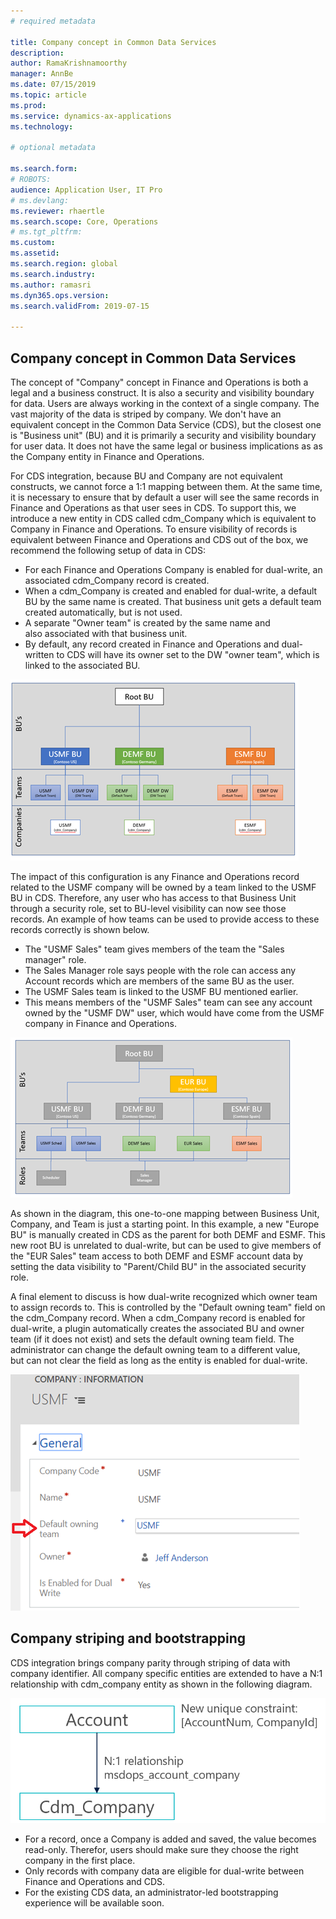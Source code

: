 ```yaml
---
# required metadata

title: Company concept in Common Data Services
description: 
author: RamaKrishnamoorthy 
manager: AnnBe
ms.date: 07/15/2019
ms.topic: article
ms.prod: 
ms.service: dynamics-ax-applications
ms.technology: 

# optional metadata

ms.search.form: 
# ROBOTS: 
audience: Application User, IT Pro
# ms.devlang: 
ms.reviewer: rhaertle
ms.search.scope: Core, Operations
# ms.tgt_pltfrm: 
ms.custom: 
ms.assetid: 
ms.search.region: global
ms.search.industry: 
ms.author: ramasri
ms.dyn365.ops.version: 
ms.search.validFrom: 2019-07-15

---
```



## Company concept in Common Data Services

The concept of "Company" concept in Finance and Operations is both a legal and a business construct. It is also a security and visibility boundary for data. Users are always working in the context of a single company. The vast majority of the data is striped by company. We don't have an equivalent concept in the Common Data Service (CDS), but the closest one is "Business unit" (BU) and it is primarily a security and visibility boundary for user data. It does not have the same legal or business implications as as the Company entity in Finance and Operations. 

For CDS integration, because BU and Company are not equivalent constructs, we cannot force a 1:1 mapping between them. At the same time, it is necessary to ensure that by default a user will see the same records in Finance and Operations as that user sees in CDS. To support this, we introduce a new entity in CDS called cdm\_Company which is equivalent to Company in Finance and Operations. To ensure visibility of records is equivalent between Finance and Operations and CDS out of the box, we recommend the following setup of data in CDS: 

+ For each Finance and Operations Company is enabled for dual-write, an associated cdm\_Company record is created. 
+ When a cdm\_Company is created and enabled for dual-write, a default BU by the same name is created. That business unit gets a default team created automatically, but is not used.
+ A separate "Owner team" is created by the same name and also associated with that business unit. 
+ By default, any record created in Finance and Operations and dual-written to CDS will have its owner set to the DW "owner team", which is linked to the associated BU. 

![Data setup in CDS](media/dual-write-company-1.png)

The impact of this configuration is any Finance and Operations record related to the USMF company will be owned by a team linked to the USMF BU in CDS. Therefore, any user who has access to that Business Unit through a security role, set to BU-level visibility can now see those records. An example of how teams can be used to provide access to these records correctly is shown below. 

+ The "USMF Sales" team gives members of the team the "Sales manager" role. 
+ The Sales Manager role says people with the role can access any Account records which are members of the same BU as the user. 
+ The USMF Sales team is linked to the USMF BU mentioned earlier.  
+ This means members of the "USMF Sales" team can see any account owned by the "USMF DW" user, which would have come from the USMF company in Finance and Operations. 

![How teams can be used](media/dual-write-company-2.png)

As shown in the diagram, this one-to-one mapping between Business Unit, Company, and Team is just a starting point. In this example, a new "Europe BU" is manually created in CDS as the parent for both DEMF and ESMF. This new root BU is unrelated to dual-write, but can be used to give members of the "EUR Sales" team access to both DEMF and ESMF account data by setting the data visibility to "Parent/Child BU" in the associated security role. 

A final element to discuss is how dual-write recognized which owner team to assign records to. This is controlled by the "Default owning team" field on the cdm\_Company record. When a cdm\_Company record is enabled for dual-write, a plugin automatically creates the associated BU and owner team (if it does not exist) and sets the default owning team field. The administrator can change the default owning team to a different value, but can not clear the field as long as the entity is enabled for dual-write. 

![default](media/dual-write-default-owning-team.png)

## Company striping and bootstrapping

CDS integration brings company parity through striping of data with company identifier. All company specific entities are extended to have a N:1 relationship with cdm\_company entity as shown in the following diagram.

![default](media/dual-write-bootstrapping.png)

+ For a record, once a Company is added and saved, the value becomes read-only. Therefor, users should make sure they choose the right company in the first place.
+ Only records with company data are eligible for dual-write between Finance and Operations and CDS.
+ For the existing CDS data, an administrator-led bootstrapping experience will be available soon.

